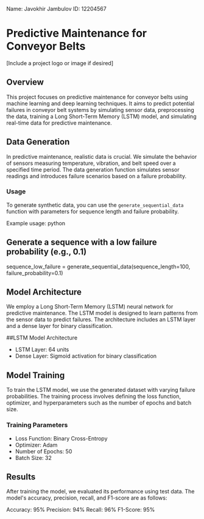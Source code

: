 Name: Javokhir Jambulov ID: 12204567

# Predictive Maintenance for Conveyor Belts

[Include a project logo or image if desired]

## Overview

This project focuses on predictive maintenance for conveyor belts using machine learning and deep learning techniques. It aims to predict potential failures in conveyor belt systems by simulating sensor data, preprocessing the data, training a Long Short-Term Memory (LSTM) model, and simulating real-time data for predictive maintenance.

## Data Generation

In predictive maintenance, realistic data is crucial. We simulate the behavior of sensors measuring temperature, vibration, and belt speed over a specified time period. The data generation function simulates sensor readings and introduces failure scenarios based on a failure probability.

### Usage

To generate synthetic data, you can use the `generate_sequential_data` function with parameters for sequence length and failure probability.

Example usage:
python

## Generate a sequence with a low failure probability (e.g., 0.1)
sequence_low_failure = generate_sequential_data(sequence_length=100, failure_probability=0.1)

## Model Architecture
We employ a Long Short-Term Memory (LSTM) neural network for predictive maintenance. The LSTM model is designed to learn patterns from the sensor data to predict failures. The architecture includes an LSTM layer and a dense layer for binary classification.

##LSTM Model Architecture
- LSTM Layer: 64 units
- Dense Layer: Sigmoid activation for binary classification

## Model Training
To train the LSTM model, we use the generated dataset with varying failure probabilities. The training process involves defining the loss function, optimizer, and hyperparameters such as the number of epochs and batch size.

### Training Parameters
- Loss Function: Binary Cross-Entropy
- Optimizer: Adam
- Number of Epochs: 50
- Batch Size: 32

## Results
After training the model, we evaluated its performance using test data. The model's accuracy, precision, recall, and F1-score are as follows:

Accuracy: 95%
Precision: 94%
Recall: 96%
F1-Score: 95%

